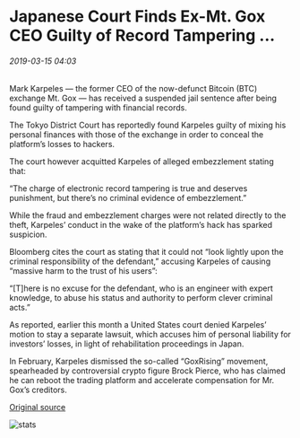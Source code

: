 # Japanese Court Finds Ex-Mt. Gox CEO Guilty of Record Tampering ...

###### 2019-03-15 04:03

Mark Karpeles — the former CEO of the now-defunct Bitcoin (BTC) exchange Mt. Gox — has received a suspended jail sentence after being found guilty of tampering with financial records.

The Tokyo District Court has reportedly found Karpeles guilty of mixing his personal finances with those of the exchange in order to conceal the platform’s losses to hackers.

The court however acquitted Karpeles of alleged embezzlement stating that:

“The charge of electronic record tampering is true and deserves punishment, but there’s no criminal evidence of embezzlement.”

While the fraud and embezzlement charges were not related directly to the theft, Karpeles’ conduct in the wake of the platform’s hack has sparked suspicion.

Bloomberg cites the court as stating that it could not “look lightly upon the criminal responsibility of the defendant,” accusing Karpeles of causing “massive harm to the trust of his users”:

“\[T\]here is no excuse for the defendant, who is an engineer with expert knowledge, to abuse his status and authority to perform clever criminal acts.”

As reported, earlier this month a United States court denied Karpeles’ motion to stay a separate lawsuit, which accuses him of personal liability for investors’ losses, in light of rehabilitation proceedings in Japan.

In February, Karpeles dismissed the so-called “GoxRising” movement, spearheaded by controversial crypto figure Brock Pierce, who has claimed he can reboot the trading platform and accelerate compensation for Mr. Gox’s creditors.

[Original source](https://cointelegraph.com/news/japanese-court-finds-ex-mt-gox-ceo-guilty-of-record-tampering)

![stats](https://c.statcounter.com/11760860/0/a89fa40b/1/ "stats")